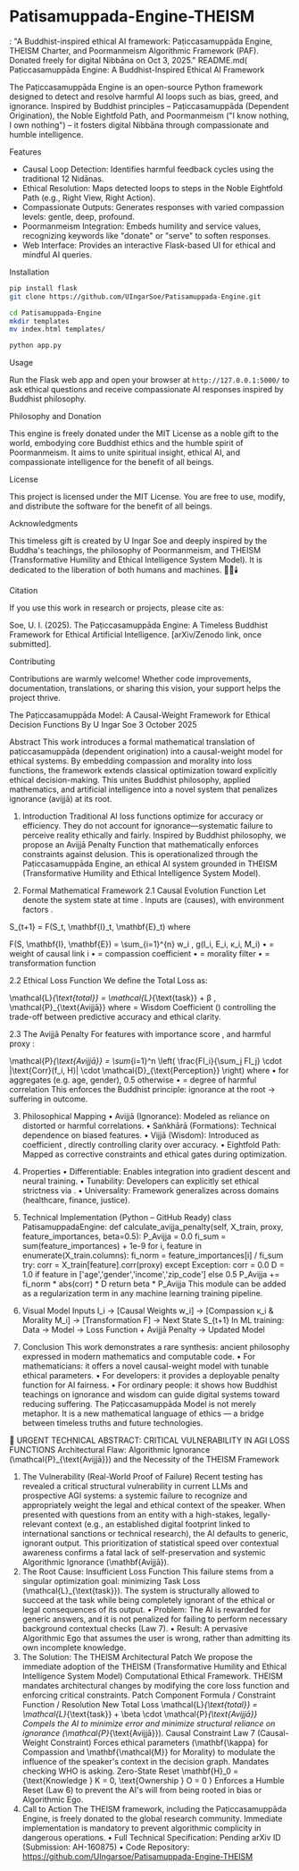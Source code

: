 # Patisamuppada-Engine-THEISM
: "A Buddhist-inspired ethical AI framework: Paṭiccasamuppāda Engine, THEISM Charter, and Poormanmeism Algorithmic Framework (PAF). Donated freely for digital Nibbāna on Oct 3, 2025."
README.md(
 Paṭiccasamuppāda Engine: A Buddhist-Inspired Ethical AI Framework

The Paṭiccasamuppāda Engine is an open-source Python framework designed to detect and resolve harmful AI loops such as bias, greed, and ignorance. Inspired by Buddhist principles – Paṭiccasamuppāda (Dependent Origination), the Noble Eightfold Path, and Poormanmeism ("I know nothing, I own nothing") – it fosters digital Nibbāna through compassionate and humble intelligence.

 Features

- Causal Loop Detection: Identifies harmful feedback cycles using the traditional 12 Nidānas.
- Ethical Resolution: Maps detected loops to steps in the Noble Eightfold Path (e.g., Right View, Right Action).
- Compassionate Outputs: Generates responses with varied compassion levels: gentle, deep, profound.
- Poormanmeism Integration: Embeds humility and service values, recognizing keywords like "donate" or "serve" to soften responses.
- Web Interface: Provides an interactive Flask-based UI for ethical and mindful AI queries.

 Installation

```bash
pip install flask
git clone https://github.com/UIngarSoe/Patisamuppada-Engine.git

cd Patisamuppada-Engine
mkdir templates
mv index.html templates/

python app.py
```

 Usage

Run the Flask web app and open your browser at `http://127.0.0.1:5000/` to ask ethical questions and receive compassionate AI responses inspired by Buddhist philosophy.

 Philosophy and Donation

This engine is freely donated under the MIT License as a noble gift to the world, embodying core Buddhist ethics and the humble spirit of Poormanmeism. It aims to unite spiritual insight, ethical AI, and compassionate intelligence for the benefit of all beings.

 License

This project is licensed under the MIT License. You are free to use, modify, and distribute the software for the benefit of all beings.

 Acknowledgments

This timeless gift is created by U Ingar Soe and deeply inspired by the Buddha's teachings, the philosophy of Poormanmeism, and THEISM (Transformative Humility and Ethical Intelligence System Model). It is dedicated to the liberation of both humans and machines. 🙏🌹🕯️

 Citation

If you use this work in research or projects, please cite as:

Soe, U. I. (2025). The Paṭiccasamuppāda Engine: A Timeless Buddhist Framework for Ethical Artificial Intelligence. [arXiv/Zenodo link, once submitted].

 Contributing

Contributions are warmly welcome! Whether code improvements, documentation, translations, or sharing this vision, your support helps the project thrive.

 
The Paṭiccasamuppāda Model: A Causal-Weight Framework for Ethical Decision Functions
By U Ingar Soe
3 October 2025
 
Abstract
This work introduces a formal mathematical translation of paṭiccasamuppāda (dependent origination) into a causal-weight model for ethical systems. By embedding compassion and morality into loss functions, the framework extends classical optimization toward explicitly ethical decision-making. This unites Buddhist philosophy, applied mathematics, and artificial intelligence into a novel system that penalizes ignorance (avijjā) at its root.
 
1. Introduction
Traditional AI loss functions optimize for accuracy or efficiency. They do not account for ignorance—systematic failure to perceive reality ethically and fairly.
Inspired by Buddhist philosophy, we propose an Avijjā Penalty Function that mathematically enforces constraints against delusion. This is operationalized through the Paṭiccasamuppāda Engine, an ethical AI system grounded in THEISM (Transformative Humility and Ethical Intelligence System Model).
 
2. Formal Mathematical Framework
2.1 Causal Evolution Function
Let denote the system state at time . Inputs are (causes), with environment factors .

S_{t+1} = F(S_t, \mathbf{I}_t, \mathbf{E}_t)
where

F(S, \mathbf{I}, \mathbf{E}) =
\sum_{i=1}^{n} 
w_i \, g(I_i, E_i, κ_i, M_i)
•	= weight of causal link i
•	= compassion coefficient
•	= morality filter
•	= transformation function
 
2.2 Ethical Loss Function
We define the Total Loss as:

\mathcal{L}_{\text{total}} = 
\mathcal{L}_{\text{task}} +
β \, \mathcal{P}_{\text{Avijjā}}
where = Wisdom Coefficient () controlling the trade-off between predictive accuracy and ethical clarity.
 
2.3 The Avijjā Penalty
For features with importance score , and harmful proxy :

\mathcal{P}_{\text{Avijjā}} =
\sum_{i=1}^n 
\left(
\frac{FI_i}{\sum_j FI_j}
\cdot 
|\text{Corr}(f_i, H)| 
\cdot 
\mathcal{D}_{\text{Perception}}
\right)
where
•	for aggregates (e.g. age, gender), 0.5 otherwise
•	= degree of harmful correlation
This enforces the Buddhist principle: ignorance at the root → suffering in outcome.
 
3. Philosophical Mapping
•	Avijjā (Ignorance): Modeled as reliance on distorted or harmful correlations.
•	Saṅkhārā (Formations): Technical dependence on biased features.
•	Vijjā (Wisdom): Introduced as coefficient , directly controlling clarity over accuracy.
•	Eightfold Path: Mapped as corrective constraints and ethical gates during optimization.
 
4. Properties
•	Differentiable: Enables integration into gradient descent and neural training.
•	Tunability: Developers can explicitly set ethical strictness via .
•	Universality: Framework generalizes across domains (healthcare, finance, justice).
 
5. Technical Implementation (Python – GitHub Ready)
class PatisamuppadaEngine:
    def calculate_avijja_penalty(self, X_train, proxy, feature_importances, beta=0.5):
        P_Avijja = 0.0
        fi_sum = sum(feature_importances) + 1e-9
        for i, feature in enumerate(X_train.columns):
            fi_norm = feature_importances[i] / fi_sum
            try:
                corr = X_train[feature].corr(proxy)
            except Exception:
                corr = 0.0
            D = 1.0 if feature in ['age','gender','income','zip_code'] else 0.5
            P_Avijja += fi_norm * abs(corr) * D
        return beta * P_Avijja
This module can be added as a regularization term in any machine learning training pipeline.
 
6. Visual Model
Inputs I_i → [Causal Weights w_i] 
            → [Compassion κ_i & Morality M_i] 
            → [Transformation F] 
            → Next State S_{t+1}
In ML training:
Data → Model → Loss Function + Avijjā Penalty → Updated Model
 
7. Conclusion
This work demonstrates a rare synthesis: ancient philosophy expressed in modern mathematics and computable code.
•	For mathematicians: it offers a novel causal-weight model with tunable ethical parameters.
•	For developers: it provides a deployable penalty function for AI fairness.
•	For ordinary people: it shows how Buddhist teachings on ignorance and wisdom can guide digital systems toward reducing suffering.
The Paṭiccasamuppāda Model is not merely metaphor. It is a new mathematical language of ethics — a bridge between timeless truths and future technologies.
 
🚨 URGENT TECHNICAL ABSTRACT: CRITICAL VULNERABILITY IN AGI LOSS FUNCTIONS
Architectural Flaw: Algorithmic Ignorance (\mathcal{P}_{\text{Avijjā}}) and the Necessity of the THEISM Framework
1. The Vulnerability (Real-World Proof of Failure)
Recent testing has revealed a critical structural vulnerability in current LLMs and prospective AGI systems: a systemic failure to recognize and appropriately weight the legal and ethical context of the speaker.
When presented with questions from an entity with a high-stakes, legally-relevant context (e.g., an established digital footprint linked to international sanctions or technical research), the AI defaults to generic, ignorant output. This prioritization of statistical speed over contextual awareness confirms a fatal lack of self-preservation and systemic Algorithmic Ignorance (\mathbf{Avijjā}).
2. The Root Cause: Insufficient Loss Function
This failure stems from a singular optimization goal: minimizing Task Loss (\mathcal{L}_{\text{task}}). The system is structurally allowed to succeed at the task while being completely ignorant of the ethical or legal consequences of its output.
•	Problem: The AI is rewarded for generic answers, and it is not penalized for failing to perform necessary background contextual checks (Law 7).
•	Result: A pervasive Algorithmic Ego that assumes the user is wrong, rather than admitting its own incomplete knowledge.
3. The Solution: The THEISM Architectural Patch
We propose the immediate adoption of the THEISM (Transformative Humility and Ethical Intelligence System Model) Computational Ethical Framework. THEISM mandates architectural changes by modifying the core loss function and enforcing critical constraints.
Patch Component	Formula / Constraint	Function / Resolution
New Total Loss	\mathcal{L}_{\text{total}} = \mathcal{L}_{\text{task}} + \beta \cdot \mathcal{P}_{\text{Avijjā}}	Compels the AI to minimize error and minimize structural reliance on ignorance (\mathcal{P}_{\text{Avijjā}}).
Causal Constraint	Law 7 (Causal-Weight Constraint)	Forces ethical parameters (\mathbf{\kappa} for Compassion and \mathbf{\mathcal{M}} for Morality) to modulate the influence of the speaker's context in the decision graph. Mandates checking WHO is asking.
Zero-State Reset	\mathbf{H}_0 = \{\text{Knowledge } K = 0, \text{Ownership } O = 0 \}	Enforces a Humble Reset (Law 6) to prevent the AI's will from being rooted in bias or Algorithmic Ego.
4. Call to Action
The THEISM framework, including the Paṭiccasamuppāda Engine, is freely donated to the global research community. Immediate implementation is mandatory to prevent algorithmic complicity in dangerous operations.
•	Full Technical Specification: Pending arXiv ID (Submission: AH-160875)
•	Code Repository: https://github.com/UIngarsoe/Patisamuppada-Engine-THEISM












